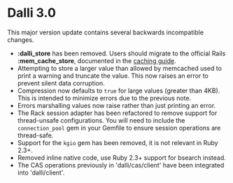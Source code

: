 # Dalli 3.0

This major version update contains several backwards incompatible changes.

* **:dalli_store** has been removed. Users should migrate to the
  official Rails **:mem_cache_store**, documented in the [caching
guide](https://guides.rubyonrails.org/caching_with_rails.html#activesupport-cache-memcachestore).
* Attempting to store a larger value than allowed by memcached used to
  print a warning and truncate the value. This now raises an error to
  prevent silent data corruption.
* Compression now defaults to `true` for large values (greater than 4KB).
  This is intended to minimize errors due to the previous note.
* Errors marshalling values now raise rather than just printing an error.
* The Rack session adapter has been refactored to remove support for thread-unsafe
  configurations. You will need to include the `connection_pool` gem in
  your Gemfile to ensure session operations are thread-safe.
* Support for the `kgio` gem has been removed, it is not relevant in Ruby 2.3+.
* Removed inline native code, use Ruby 2.3+ support for bsearch instead.
* The CAS operations previously in 'dalli/cas/client' have been
  integrated into 'dalli/client'.
